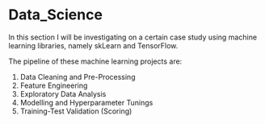 # Data_Science

In this section I will be investigating on a certain case study using machine learning libraries, namely skLearn and TensorFlow.

The pipeline of these machine learning projects are:
1. Data Cleaning and Pre-Processing
2. Feature Engineering
3. Exploratory Data Analysis
4. Modelling and Hyperparameter Tunings
5. Training-Test Validation (Scoring)
